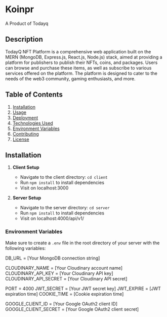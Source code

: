 # Koinpr 
A Product of Todayq

## Description
TodayQ NFT Platform is a comprehensive web application built on the MERN (MongoDB, Express.js, React.js, Node.js) stack, aimed at providing a platform for publishers to publish their NFTs, coins, and packages. Users can browse and purchase these items, as well as subscribe to various services offered on the platform. The platform is designed to cater to the needs of the web3 community, gaming enthusiasts, and more.



## Table of Contents
1. [Installation](#installation)
2. [Usage](#usage)
3. [Deployment](#deployment)
4. [Technologies Used](#technologies-used)
5. [Environment Variables](#environment-variables)
6. [Contributing](#contributing)
7. [License](#license)

## Installation
1. **Client Setup**
   - Navigate to the client directory: `cd client`
   - Run `npm install` to install dependencies
   - Visit on localhost:3000
   
2. **Server Setup**
   - Navigate to the server directory: `cd server`
   - Run `npm install` to install dependencies
   - Visit on localhost:4000/api/v1/ 


### Environment Variables
Make sure to create a `.env` file in the root directory of your server with the following variables:

DB_URL = [Your MongoDB connection string]

CLOUDINARY_NAME = [Your Cloudinary account name]
CLOUDINARY_API_KEY = [Your Cloudinary API key]
CLOUDINARY_API_SECRET = [Your Cloudinary API secret]

PORT = 4000
JWT_SECRET = [Your JWT secret key]
JWT_EXPIRE = [JWT expiration time]
COOKIE_TIME = [Cookie expiration time]

GOOGLE_CLIENT_ID = [Your Google OAuth2 client ID]
GOOGLE_CLIENT_SECRET = [Your Google OAuth2 client secret]
